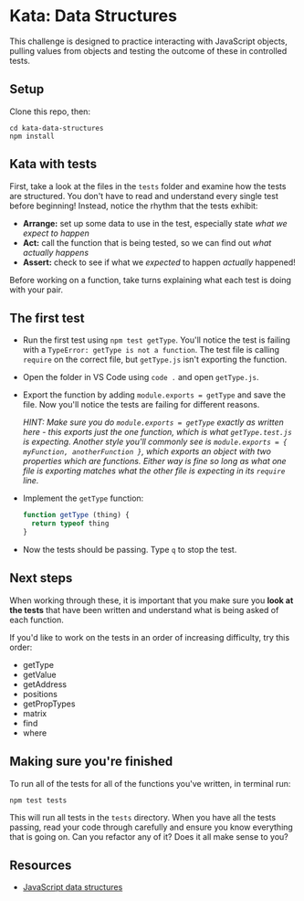# Kata: Data Structures

This challenge is designed to practice interacting with JavaScript objects, pulling values from objects and testing the outcome of these in controlled tests.


## Setup

Clone this repo, then:

  ```
  cd kata-data-structures
  npm install
  ```


## Kata with tests

First, take a look at the files in the `tests` folder and examine how the tests are structured. You don't have to read and understand every single test before beginning! Instead, notice the rhythm that the tests exhibit:

 * **Arrange:** set up some data to use in the test, especially state _what we expect to happen_
 * **Act:** call the function that is being tested, so we can find out _what actually happens_
 * **Assert:** check to see if what we _expected_ to happen _actually_ happened!

Before working on a function, take turns explaining what each test is doing with your pair.


## The first test

* Run the first test using `npm test getType`. You'll notice the test is failing with a `TypeError: getType is not a function`. The test file is calling `require` on the correct file, but `getType.js` isn't exporting the function.

* Open the folder in VS Code using `code .` and open `getType.js`.

* Export the function by adding `module.exports = getType` and save the file. Now you'll notice the tests are failing for different reasons.

    *HINT: Make sure you do `module.exports = getType` exactly as written here - this exports just the one function, which is what `getType.test.js` is expecting. Another style you'll commonly see is `module.exports = { myFunction, anotherFunction }`, which exports an object with two properties which are functions. Either way is fine so long as what one file is exporting matches what the other file is expecting in its `require` line.*

* Implement the `getType` function:

  ```js
  function getType (thing) {
    return typeof thing
  }
  ```

* Now the tests should be passing. Type `q` to stop the test.

## Next steps

When working through these, it is important that you make sure you **look at the tests** that have been written and understand what is being asked of each function. 

If you'd like to work on the tests in an order of increasing difficulty, try this order:

* getType
* getValue
* getAddress
* positions
* getPropTypes
* matrix
* find
* where


## Making sure you're finished

To run all of the tests for all of the functions you've written, in terminal run:

```
npm test tests
```

This will run all tests in the `tests` directory. When you have all the tests passing, read your code through carefully and ensure you know everything that is going on. Can you refactor any of it? Does it all make sense to you?


## Resources

* [JavaScript data structures](https://developer.mozilla.org/en-US/docs/Web/JavaScript/Data_structures)
